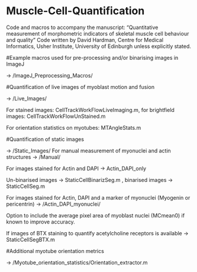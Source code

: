 # Muscle-Cell-Quantification
Code and macros to accompany the manuscript: “Quantitative measurement of morphometric indicators of skeletal muscle cell behaviour and quality”
Code written by David Hardman, Centre for Medical Informatics, Usher Institute, University of Edinburgh unless explicitly stated.

#Example macros used for pre-processing and/or binarising images in ImageJ 

-> /ImageJ_Preprocessing_Macros/

#Quantification of live images of myoblast motion and fusion 

-> /Live_Images/

For stained images: CellTrackWorkFlowLiveImaging.m, for brightfield images: CellTrackWorkFlowUnStained.m

For orientation statistics on myotubes: MTAngleStats.m


#Quantification of static images 

-> /Static_Images/
For manual measurement of myonuclei and actin structures -> /Manual/

For images stained for Actin and DAPI -> Actin_DAPI_only

Un-binarised images -> StaticCellBinarizSeg.m , binarised images -> StaticCellSeg.m

For images stained for Actin, DAPI and a marker of myonuclei (Myogenin or pericentrin) -> /Actin_DAPI_myonuclei/

Option to include the average pixel area of myoblast nuclei (MCmean0) if known to improve accuracy.

If images of BTX staining to quantify acetylcholine receptors is available -> StaticCellSegBTX.m

#Additional myotube orientation metrics 

-> /Myotube_orientation_statistics/Orientation_extractor.m

